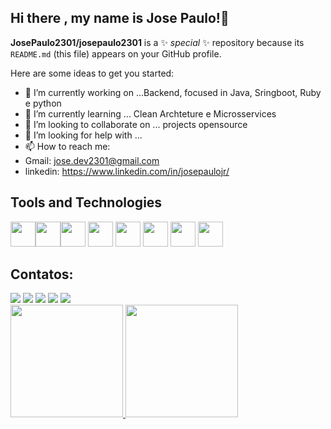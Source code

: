 ## Hi there , my name is Jose Paulo!👋


**JosePaulo2301/josepaulo2301** is a ✨ _special_ ✨ repository because its `README.md` (this file) appears on your GitHub profile.

Here are some ideas to get you started:

- 🔭 I’m currently working on ...Backend, focused in Java, Sringboot, Ruby e python
- 🌱 I’m currently learning ... Clean Archteture e Microsservices 
- 👯 I’m looking to collaborate on ... projects opensource
- 🤔 I’m looking for help with ... 
- 📫 How to reach me: 
- Gmail: jose.dev2301@gmail.com 
- linkedin: https://www.linkedin.com/in/josepaulojr/



## Tools and Technologies


<img loading="lazy" src="https://cdn.jsdelivr.net/gh/devicons/devicon/icons/git/git-original.svg" width="40" height="40"/><img loading="lazy" src="https://cdn.jsdelivr.net/gh/devicons/devicon/icons/java/java-original.svg" width="40" height="40"/><img src="https://cdn.jsdelivr.net/gh/devicons/devicon@latest/icons/spring/spring-original.svg" width="40" height="40"/> <img loading="lazy" src="https://cdn.jsdelivr.net/gh/devicons/devicon/icons/linux/linux-original.svg" width="40" height="40"/>
            <img src="https://cdn.jsdelivr.net/gh/devicons/devicon@latest/icons/python/python-original.svg" width="40" height="40"/>
            <img src="https://cdn.jsdelivr.net/gh/devicons/devicon@latest/icons/django/django-plain.svg" width="40" height="40"/>
            <img src="https://cdn.jsdelivr.net/gh/devicons/devicon@latest/icons/ruby/ruby-original.svg" width="40" height="40"/>
            <img src="https://cdn.jsdelivr.net/gh/devicons/devicon@latest/icons/rails/rails-original-wordmark.svg" width="40" height="40"/>

          
            

          
          

## Contatos:
<div>
<a href="https://www.youtube.com/seu-canal-youtube-aqui" target="_blank"><img loading="lazy" src="https://img.shields.io/badge/YouTube-FF0000?style=for-the-badge&logo=youtube&logoColor=white" target="_blank"></a>
<a href="https://instagram.com/seu-usuário-instagram-aqui" target="_blank"><img loading="lazy" src="https://img.shields.io/badge/-Instagram-%23E4405F?style=for-the-badge&logo=instagram&logoColor=white" target="_blank"></a>
<a href="https://www.twitch.tv/seu-usuário-aqui" target="_blank"><img loading="lazy" src="https://img.shields.io/badge/Twitch-9146FF?style=for-the-badge&logo=twitch&logoColor=white" target="_blank"></a>
<a href = "mailto:contato@JosPaulo2301"><img loading="lazy" src="https://img.shields.io/badge/Gmail-D14836?style=for-the-badge&logo=gmail&logoColor=white" target="_blank"></a>
<a href="https://www.linkedin.com/in/seu-usuário-linkedln-aqui" target="_blank"><img loading="lazy" src="https://img.shields.io/badge/-LinkedIn-%230077B5?style=for-the-badge&logo=linkedin&logoColor=white" target="_blank"></a>   
</div>


<div>
<a href="https://github.com/JosPaulo2301">
<img loading="lazy" height="180em" src="https://github-readme-stats.vercel.app/api/top-langs/?username=JosPaulo2301&layout=compact&langs_count=7&theme=dracula"/>
<img loading="lazy" height="180em" src="https://github-readme-stats.vercel.app/api?username=JosPaulo2301&show_icons=true&theme=dracula&include_all_commits=true&count_private=true"/>
</div>
